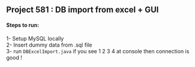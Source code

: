 ## Project 581 : DB import from excel + GUI

#### Steps to run:  
1- Setup MySQL locally  
2- Insert dummy data from .sql file  
3- run `DBExcelImport.java` if you see 1 2 3 4 at console then connection is good !   